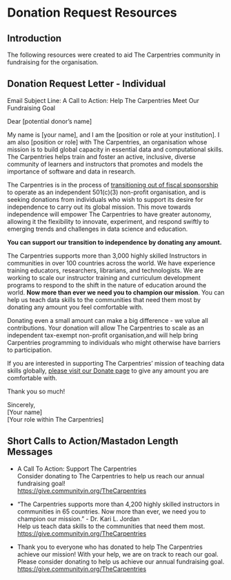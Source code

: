 # Donation Request Resources

## Introduction
The following resources were created to aid The Carpentries community in fundraising for the organisation. 

## Donation Request Letter - Individual

Email Subject Line: A Call to Action: Help The Carpentries Meet Our Fundraising Goal

Dear \[potential donor’s name\]

My name is \[your name\], and I am the \[position or role at your institution\]. I am also \[position or role\] with The Carpentries, an organisation whose mission is to build global capacity in essential data and computational skills. The Carpentries helps train and foster an active, inclusive, diverse community of learners and instructors that promotes and models the importance of software and data in research.

The Carpentries is in the process of [transitioning out of fiscal sponsorship](https://carpentries.org/blog/2023/08/Carpentries-transition-to-independent-status/) to operate as an independent 501(c)(3) non-profit organisation, and is seeking donations from individuals who wish to support its desire for independence to carry out its global mission. This move towards independence will empower The Carpentries to have greater autonomy, allowing it the flexibility to innovate, experiment, and respond swiftly to emerging trends and challenges in data science and education. 

**You can support our transition to independence by donating any amount.** 

The Carpentries supports more than 3,000 highly skilled Instructors in communities in over 100 countries across the world. We have experience training educators, researchers, librarians, and technologists. We are working to scale our instructor training and curriculum development programs to respond to the shift in the nature of education around the world. **Now more than ever we need you to champion our mission**. You can help us teach data skills to the communities that need them most by donating any amount you feel comfortable with.

Donating even a small amount can make a big difference \- we value all contributions. Your donation will allow The Carpentries to scale as an independent tax-exempt non-profit organisation,and will help bring Carpentries programming to individuals who might otherwise have barriers to participation.

If you are interested in supporting The Carpentries’ mission of teaching data skills globally, [please visit our Donate page](https://give.communityin.org/TheCarpentries?ref=ab_3na6QVGVLAI3na6QVGVLAI) to give any amount you are comfortable with.

Thank you so much\!

Sincerely,  
\[Your name\]  
\[Your role within The Carpentries\]

## Short Calls to Action/Mastadon Length Messages
- A Call To Action: Support The Carpentries <br />
Consider donating to The Carpentries to help us reach our annual fundraising goal! <br /> <https://give.communityin.org/TheCarpentries>

- “The Carpentries supports more than 4,200 highly skilled instructors in communities in 65 countries. Now more than ever, we need you to champion our mission.” - Dr. Kari L. Jordan <br />
Help us teach data skills to the communities that need them most.<br />
<https://give.communityin.org/TheCarpentries>

- Thank you to everyone who has donated to help The Carpentries achieve our mission! With your help, we are on track to reach our goal. Please consider donating to help us achieve our annual fundraising goal.<br />
<https://give.communityin.org/TheCarpentries>

